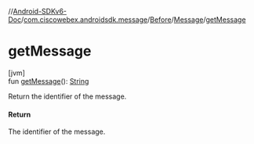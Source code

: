 //[Android-SDKv6-Doc](../../../../index.md)/[com.ciscowebex.androidsdk.message](../../index.md)/[Before](../index.md)/[Message](index.md)/[getMessage](get-message.md)

# getMessage

[jvm]\
fun [getMessage](get-message.md)(): [String](https://kotlinlang.org/api/latest/jvm/stdlib/kotlin/-string/index.html)

Return the identifier of the message.

#### Return

The identifier of the message.
